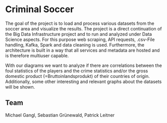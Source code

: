 # Criminal Soccer
The goal of the project is to load and process various datasets from the soccer area and visualize the results. The project is a direct continuation of the Big Data Infrastructure project and to run and analyzed under Data Science aspects.
For this purpose web scraping, API requests, .csv-File handling, Kafka, Spark and data cleaning is used. Furthermore, the architecture is built in a way that all services and metadata are hosted and is therefore multiuser capable.

With our diagrams we want to analyze if there are correlations between the foul statistics of the players and the crime statistics and/or the gross domestic product (=Bruttoinlandsprodukt) of their countries of origin.
Additionally, some other interesting and relevant graphs about the datasets will be shown.

## Team
Michael Gangl, Sebastian Grünewald, Patrick Leitner
